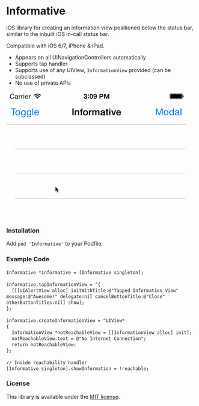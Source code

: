 Informative
===========

iOS library for creating an information view positioned below the status bar, similar to the inbuilt iOS in-call status bar.

Compatible with iOS 6/7, iPhone & iPad.

* Appears on all UINavigationControllers automatically
* Supports tap handler
* Supports use of any UIView, `InformationView` provided (can be subclassed)
* No use of private APIs

![Informative Demo](./informative.gif)

### Installation

Add ```pod 'Informative'``` to your Podfile.

### Example Code

```objc
Informative *informative = [Informative singleton];

informative.tapInformationView = ^{
  [[[UIAlertView alloc] initWithTitle:@"Tapped Information View" message:@"Awesome!" delegate:nil cancelButtonTitle:@"Close" otherButtonTitles:nil] show];
};

informative.createInformationView = ^UIView*
{
  InformationView *notReachableView = [[InformationView alloc] init];
  notReachableView.text = @"No Internet Connection";
  return notReachableView;
};

// Inside reachability handler
[Informative singleton].showInformation = !reachable;
```

### License

This library is available under the [MIT license](http://www.opensource.org/licenses/mit-license.php).
